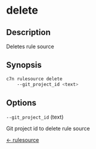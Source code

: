 # delete

## Description

Deletes rule source

## Synopsis

```bash
c7n rulesource delete
    --git_project_id <text>
```

## Options

`--git_project_id` (text) 

Git project id to delete rule source


[← rulesource](./index.md)